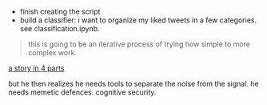 - finish creating the script 
- build a classifier: i want to organize my liked tweets in a few categories. see classification.ipynb. 
> this is going to be an iterative process of trying how simple to more complex work.

[a story in 4 parts]('for_cherished_client.png')

but he then realizes he needs tools to separate the noise from the signal. he needs memetic defences. cognitive security. 